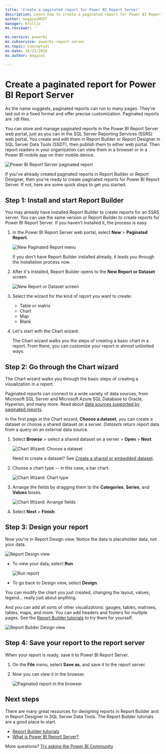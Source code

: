 ```yaml
---
title: 'Create a paginated report for Power BI Report Server'
description: Learn how to create a paginated report for Power BI Report Server in a few simple steps.
author: maggiesMSFT
manager: kfollis
ms.reviewer: ''

ms.service: powerbi
ms.subservice: powerbi-report-server
ms.topic: conceptual
ms.date: 10/22/2018
ms.author: maggies

---
```

# Create a paginated report for Power BI Report Server
As the name suggests, paginated reports can run to many pages. They're laid out in a fixed format and offer precise customization. Paginated reports are .rdl files.

You can store and manage paginated reports in the Power BI Report Server web portal, just as you can in the SQL Server Reporting Services (SSRS) web portal. You create and edit them in Report Builder or Report Designer in SQL Server Data Tools (SSDT), then publish them to either web portal. Then report readers in your organization can view them in a browser or in a Power BI mobile app on their mobile device.

![Power BI Report Server paginated report](media/quickstart-create-paginated-report/reportserver-paginated-report.png)

If you've already created paginated reports in Report Builder or Report Designer, then you're ready to create paginated reports for Power BI Report Server. If not, here are some quick steps to get you started.

## Step 1: Install and start Report Builder
You may already have installed Report Builder to create reports for an SSRS server. You can use the same version or Report Builder to create reports for Power BI Report Server. If you haven't installed it, the process is easy.

1. In the Power BI Report Server web portal, select **New** > **Paginated Report**.
   
    ![New Paginated Report menu](media/quickstart-create-paginated-report/reportserver-new-paginated-report-menu.png)
   
    If you don't have Report Builder installed already, it leads you through the installation process now.
2. After it's installed, Report Builder opens to the **New Report or Dataset** screen.
   
    ![New Report or Dataset screen](media/quickstart-create-paginated-report/reportserver-paginated-new-report-screen.png)
3. Select the wizard for the kind of report you want to create:
   
   * Table or matrix
   * Chart
   * Map
   * Blank
4. Let's start with the Chart wizard.
   
    The Chart wizard walks you the steps of creating a basic chart in a report. From there, you can customize your report in almost unlimited ways.

## Step 2: Go through the Chart wizard
The Chart wizard walks you through the basic steps of creating a visualization in a report.

Paginated reports can connect to a wide variety of data sources, from Microsoft SQL Server and Microsoft Azure SQL Database to Oracle, Hyperion, and many more. Read about [data sources supported by paginated reports](connect-data-sources.md).

In the first page in the Chart wizard, **Choose a dataset**, you can create a dataset or choose a shared dataset on a server. *Datasets* return report data from a query on an external data source.

1. Select **Browse** > select a shared dataset on a server > **Open** > **Next**.
   
    ![Chart Wizard: Choose a dataset](media/quickstart-create-paginated-report/reportserver-paginated-choose-dataset.png)
   
     Need to create a dataset? See [Create a shared or embedded dataset](https://docs.microsoft.com/sql/reporting-services/report-data/create-a-shared-dataset-or-embedded-dataset-report-builder-and-ssrs).
2. Choose a chart type -- in this case, a bar chart.
   
    ![Chart Wizard: Chart type](media/quickstart-create-paginated-report/reportserver-paginated-choose-chart-type.png)
3. Arrange the fields by dragging them to the **Categories**, **Series**, and **Values** boxes.
   
    ![Chart Wizard: Arrange fields](media/quickstart-create-paginated-report/reportserver-paginated-arrange-fields.png)
4. Select **Next** > **Finish**.

## Step 3: Design your report
Now you're in Report Design view. Notice the data is placeholder data, not your data.

![Report Design view](media/quickstart-create-paginated-report/reportserver-paginated-preview-report.png)

* To view your data, select **Run**.
  
     ![Run report](media/quickstart-create-paginated-report/reportserver-paginated-run-report.png)
* To go back to Design view, select **Design**.

You can modify the chart you just created, changing the layout, values, legend... really just about anything.

And you can add all sorts of other visualizations: gauges, tables, matrixes, tables, maps, and more. You can add headers and footers for multiple pages. See the [Report Builder tutorials](https://docs.microsoft.com/sql/reporting-services/report-builder-tutorials) to try them for yourself.

![Report Builder Design view](media/quickstart-create-paginated-report/reportserver-paginated-finished-design-report.png)

## Step 4: Save your report to the report server
When your report is ready, save it to Power BI Report Server.

1. On the **File** menu, select **Save as**, and save it to the report server. 
2. Now you can view it in the browser.
   
    ![Paginated report in the browser](media/quickstart-create-paginated-report/reportserver-paginated-report.png)

## Next steps
There are many great resources for designing reports in Report Builder and in Report Designer in SQL Server Data Tools. The Report Builder tutorials are a good place to start.

* [Report Builder tutorials](https://docs.microsoft.com/sql/reporting-services/report-builder-tutorials)
* [What is Power BI Report Server?](get-started.md)  

More questions? [Try asking the Power BI Community](https://community.powerbi.com/)

